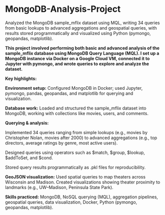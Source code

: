 # MongoDB-Analysis-Project
Analyzed the MongoDB sample_mflix dataset using MQL, writing 34 queries from basic lookups to advanced aggregations and geospatial queries, with results stored programmatically and visualized using Python (pymongo, geopandas, matplotlib).


**This project involved performing both basic and advanced analysis of the sample_mflix database using MongoDB Query Language (MQL). I set up a MongoDB instance via Docker on a Google Cloud VM, connected it to Jupyter with pymongo, and wrote queries to explore and analyze the dataset.**

**Key highlights:**

**Environment setup:** Configured MongoDB in Docker; used Jupyter, pymongo, pandas, geopandas, and matplotlib for querying and visualization.

**Database work:** Loaded and structured the sample_mflix dataset into MongoDB, working with collections like movies, users, and comments.

**Querying & analysis:**

Implemented 34 queries ranging from simple lookups (e.g., movies by Christopher Nolan, movies after 2000) to advanced aggregations (e.g., top directors, average ratings by genre, most active users).

Designed queries using operators such as $match, $group, $lookup, $addToSet, and $cond.

Stored query results programmatically as .pkl files for reproducibility.

**GeoJSON visualization:** Used spatial queries to map theaters across Wisconsin and Madison. Created visualizations showing theater proximity to landmarks (e.g., UW–Madison, Peninsula State Park).


**Skills practiced:**
MongoDB, NoSQL querying (MQL), aggregation pipelines, geospatial queries, data visualization, Docker, Python (pymongo, geopandas, matplotlib).
